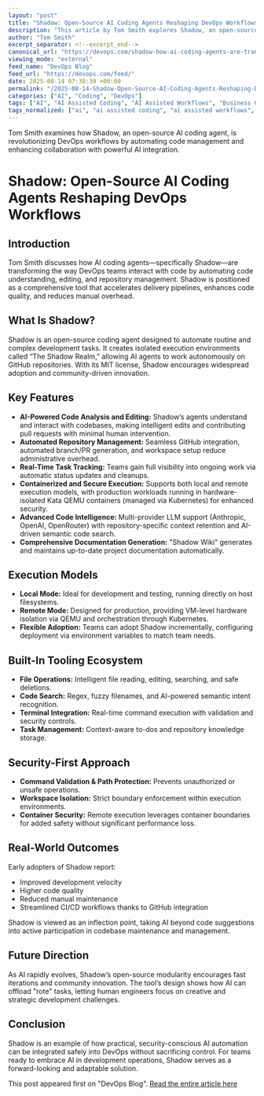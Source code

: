 ```yaml
---
layout: "post"
title: "Shadow: Open-Source AI Coding Agents Reshaping DevOps Workflows"
description: "This article by Tom Smith explores Shadow, an open-source AI coding agent that automates code understanding, editing, and repository management, fundamentally transforming DevOps workflows. It discusses Shadow’s architecture, GitHub integration, security-first design, and the impact of AI on the speed and quality of software delivery. The platform supports flexible deployment models and advanced code intelligence, making it a cutting-edge tool for modern DevOps teams."
author: "Tom Smith"
excerpt_separator: <!--excerpt_end-->
canonical_url: "https://devops.com/shadow-how-ai-coding-agents-are-transforming-devops-workflows/?utm_source=rss&utm_medium=rss&utm_campaign=shadow-how-ai-coding-agents-are-transforming-devops-workflows"
viewing_mode: "external"
feed_name: "DevOps Blog"
feed_url: "https://devops.com/feed/"
date: 2025-08-14 07:38:39 +00:00
permalink: "/2025-08-14-Shadow-Open-Source-AI-Coding-Agents-Reshaping-DevOps-Workflows.html"
categories: ["AI", "Coding", "DevOps"]
tags: ["AI", "AI Assisted Coding", "AI Assisted Workflows", "Business Of DevOps", "CI/CD", "Code Intelligence", "Coding", "Coding Assistant", "Container Isolation", "Continuous Integration", "Developer Time", "DevOps", "DevOps Automation", "Doin' DevOps", "GitHub Integration", "Kubernetes", "Large Language Models", "Open Source Tools", "Posts", "QEMU", "Repository Management", "Security Automation", "Semantic Code Search", "Shadow AI Agent", "Social Facebook", "Social LinkedIn", "Social X", "Task Tracking"]
tags_normalized: ["ai", "ai assisted coding", "ai assisted workflows", "business of devops", "ci slash cd", "code intelligence", "coding", "coding assistant", "container isolation", "continuous integration", "developer time", "devops", "devops automation", "doin devops", "github integration", "kubernetes", "large language models", "open source tools", "posts", "qemu", "repository management", "security automation", "semantic code search", "shadow ai agent", "social facebook", "social linkedin", "social x", "task tracking"]
---
```


Tom Smith examines how Shadow, an open-source AI coding agent, is revolutionizing DevOps workflows by automating code management and enhancing collaboration with powerful AI integration.<!--excerpt_end-->

# Shadow: Open-Source AI Coding Agents Reshaping DevOps Workflows

## Introduction

Tom Smith discusses how AI coding agents—specifically Shadow—are transforming the way DevOps teams interact with code by automating code understanding, editing, and repository management. Shadow is positioned as a comprehensive tool that accelerates delivery pipelines, enhances code quality, and reduces manual overhead.

## What Is Shadow?

Shadow is an open-source coding agent designed to automate routine and complex development tasks. It creates isolated execution environments called “The Shadow Realm,” allowing AI agents to work autonomously on GitHub repositories. With its MIT license, Shadow encourages widespread adoption and community-driven innovation.

## Key Features

- **AI-Powered Code Analysis and Editing:** Shadow’s agents understand and interact with codebases, making intelligent edits and contributing pull requests with minimal human intervention.
- **Automated Repository Management:** Seamless GitHub integration, automated branch/PR generation, and workspace setup reduce administrative overhead.
- **Real-Time Task Tracking:** Teams gain full visibility into ongoing work via automatic status updates and cleanups.
- **Containerized and Secure Execution:** Supports both local and remote execution models, with production workloads running in hardware-isolated Kata QEMU containers (managed via Kubernetes) for enhanced security.
- **Advanced Code Intelligence:** Multi-provider LLM support (Anthropic, OpenAI, OpenRouter) with repository-specific context retention and AI-driven semantic code search.
- **Comprehensive Documentation Generation:** "Shadow Wiki" generates and maintains up-to-date project documentation automatically.

## Execution Models

- **Local Mode:** Ideal for development and testing, running directly on host filesystems.
- **Remote Mode:** Designed for production, providing VM-level hardware isolation via QEMU and orchestration through Kubernetes.
- **Flexible Adoption:** Teams can adopt Shadow incrementally, configuring deployment via environment variables to match team needs.

## Built-In Tooling Ecosystem

- **File Operations:** Intelligent file reading, editing, searching, and safe deletions.
- **Code Search:** Regex, fuzzy filenames, and AI-powered semantic intent recognition.
- **Terminal Integration:** Real-time command execution with validation and security controls.
- **Task Management:** Context-aware to-dos and repository knowledge storage.

## Security-First Approach

- **Command Validation & Path Protection:** Prevents unauthorized or unsafe operations.
- **Workspace Isolation:** Strict boundary enforcement within execution environments.
- **Container Security:** Remote execution leverages container boundaries for added safety without significant performance loss.

## Real-World Outcomes

Early adopters of Shadow report:

- Improved development velocity
- Higher code quality
- Reduced manual maintenance
- Streamlined CI/CD workflows thanks to GitHub integration

Shadow is viewed as an inflection point, taking AI beyond code suggestions into active participation in codebase maintenance and management.

## Future Direction

As AI rapidly evolves, Shadow’s open-source modularity encourages fast iterations and community innovation. The tool’s design shows how AI can offload "rote" tasks, letting human engineers focus on creative and strategic development challenges.

## Conclusion

Shadow is an example of how practical, security-conscious AI automation can be integrated safely into DevOps without sacrificing control. For teams ready to embrace AI in development operations, Shadow serves as a forward-looking and adaptable solution.

This post appeared first on "DevOps Blog". [Read the entire article here](https://devops.com/shadow-how-ai-coding-agents-are-transforming-devops-workflows/?utm_source=rss&utm_medium=rss&utm_campaign=shadow-how-ai-coding-agents-are-transforming-devops-workflows)
